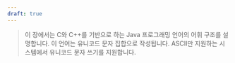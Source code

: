 ```yaml
---
draft: true
---
```


> 이 장에서는 C와 C++를 기반으로 하는 Java 프로그래밍 언어의 어휘 구조를 설명합니다. 이 언어는 유니코드 문자 집합으로 작성됩니다. ASCII만 지원하는 시스템에서 유니코드 문자 쓰기를 지원합니다.

